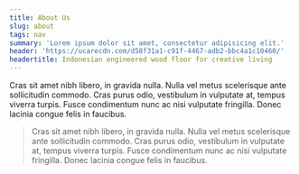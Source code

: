 ```yaml
---
title: About Us
slug: about
tags: nav
summary: 'Lorem ipsum dolor sit amet, consectetur adipisicing elit.'
header: 'https://ucarecdn.com/d58f31a1-c91f-4467-adb2-bbc4a1c10460/'
headertitle: Indonesian engineered wood floor for creative living
---
```

Cras sit amet nibh libero, in gravida nulla. Nulla vel metus scelerisque ante sollicitudin commodo. Cras purus odio, vestibulum in vulputate at, tempus viverra turpis. Fusce condimentum nunc ac nisi vulputate fringilla. Donec lacinia congue felis in faucibus.

> Cras sit amet nibh libero, in gravida nulla. Nulla vel metus scelerisque ante sollicitudin commodo. Cras purus odio, vestibulum in vulputate at, tempus viverra turpis. Fusce condimentum nunc ac nisi vulputate fringilla. Donec lacinia congue felis in faucibus.
